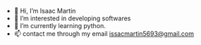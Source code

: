 - 👋 Hi, I’m Isaac Martin
- 👀 I’m interested in developing softwares
- 🌱 I’m currently learning python.
- 📫 contact me through my email issacmartin5693@gmail.com

